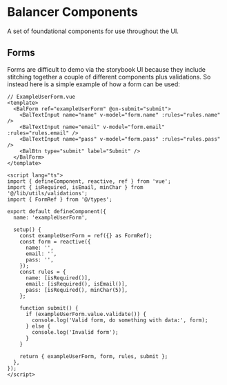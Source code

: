 # Balancer Components

A set of foundational components for use throughout the UI.

## Forms

Forms are difficult to demo via the storybook UI because they include stitching together a couple of different components plus validations. So instead here is a simple example of how a form can be used:

```vue
// ExampleUserForm.vue
<template>
  <BalForm ref="exampleUserForm" @on-submit="submit">
    <BalTextInput name="name" v-model="form.name" :rules="rules.name" />
    <BalTextInput name="email" v-model="form.email" :rules="rules.email" />
    <BalTextInput name="pass" v-model="form.pass" :rules="rules.pass" />
    <BalBtn type="submit" label="Submit" />
  </BalForm>
</template>

<script lang="ts">
import { defineComponent, reactive, ref } from 'vue';
import { isRequired, isEmail, minChar } from '@/lib/utils/validations';
import { FormRef } from '@/types';

export default defineComponent({
  name: 'exampleUserForm',

  setup() {
    const exampleUserForm = ref({} as FormRef);
    const form = reactive({
      name: '',
      email: '',
      pass: '',
    });
    const rules = {
      name: [isRequired()],
      email: [isRequired(), isEmail()],
      pass: [isRequired(), minChar(5)],
    };

    function submit() {
      if (exampleUserForm.value.validate()) {
        console.log('Valid form, do something with data:', form);
      } else {
        console.log('Invalid form');
      }
    }

    return { exampleUserForm, form, rules, submit };
  },
});
</script>
```
